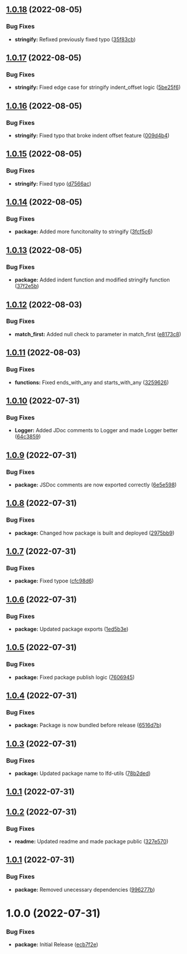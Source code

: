 ## [1.0.18](https://github.com/Luis-Domenech/lfd-utils/compare/v1.0.17...v1.0.18) (2022-08-05)


### Bug Fixes

* **stringify:** Refixed previously fixed typo ([35f83cb](https://github.com/Luis-Domenech/lfd-utils/commit/35f83cb8ad03445d8ed0a0614015a4b6349bd978))

## [1.0.17](https://github.com/Luis-Domenech/lfd-utils/compare/v1.0.16...v1.0.17) (2022-08-05)


### Bug Fixes

* **stringify:** Fixed edge case for stringify indent_offset logic ([5be25f6](https://github.com/Luis-Domenech/lfd-utils/commit/5be25f688a187d9c7e6bc6d97f16b754f608ea61))

## [1.0.16](https://github.com/Luis-Domenech/lfd-utils/compare/v1.0.15...v1.0.16) (2022-08-05)


### Bug Fixes

* **stringify:** Fixed typo that broke indent offset feature ([009d4b4](https://github.com/Luis-Domenech/lfd-utils/commit/009d4b41b2134e623241f614997ae99bcba8c17e))

## [1.0.15](https://github.com/Luis-Domenech/lfd-utils/compare/v1.0.14...v1.0.15) (2022-08-05)


### Bug Fixes

* **stringify:** Fixed typo ([d7566ac](https://github.com/Luis-Domenech/lfd-utils/commit/d7566accb5db936f9b1a6b1796b723aa80bbc08e))

## [1.0.14](https://github.com/Luis-Domenech/lfd-utils/compare/v1.0.13...v1.0.14) (2022-08-05)


### Bug Fixes

* **package:** Added more funcitonality to stringify ([3fcf5c6](https://github.com/Luis-Domenech/lfd-utils/commit/3fcf5c64cb37a3dce26bc7ea6fc1b92f8b70a71f))

## [1.0.13](https://github.com/Luis-Domenech/lfd-utils/compare/v1.0.12...v1.0.13) (2022-08-05)


### Bug Fixes

* **package:** Added indent function and modified stringify function ([37f2e5b](https://github.com/Luis-Domenech/lfd-utils/commit/37f2e5b517bbcd1091f827f0ebb79687005b41fe))

## [1.0.12](https://github.com/Luis-Domenech/lfd-utils/compare/v1.0.11...v1.0.12) (2022-08-03)


### Bug Fixes

* **match_first:** Added null check to parameter in match_first ([e8173c8](https://github.com/Luis-Domenech/lfd-utils/commit/e8173c822c80f9b5e5ed1bab3e2a3504a4da781e))

## [1.0.11](https://github.com/Luis-Domenech/lfd-utils/compare/v1.0.10...v1.0.11) (2022-08-03)


### Bug Fixes

* **functions:** Fixed ends_with_any and starts_with_any ([3259626](https://github.com/Luis-Domenech/lfd-utils/commit/3259626b83ae9103c7dcf498240cec7b6ffaaced))

## [1.0.10](https://github.com/Luis-Domenech/lfd-utils/compare/v1.0.9...v1.0.10) (2022-07-31)


### Bug Fixes

* **Logger:** Added JDoc comments to Logger and made Logger better ([64c3859](https://github.com/Luis-Domenech/lfd-utils/commit/64c3859472ac716760d1c8354738796db9d95121))

## [1.0.9](https://github.com/Luis-Domenech/lfd-utils/compare/v1.0.8...v1.0.9) (2022-07-31)


### Bug Fixes

* **package:** JSDoc comments are now exported correctly ([6e5e598](https://github.com/Luis-Domenech/lfd-utils/commit/6e5e598134dce1bf89cb10885bc38c9a5d31b0ca))

## [1.0.8](https://github.com/Luis-Domenech/lfd-utils/compare/v1.0.7...v1.0.8) (2022-07-31)


### Bug Fixes

* **package:** Changed how package is built and deployed ([2975bb9](https://github.com/Luis-Domenech/lfd-utils/commit/2975bb9b4f972703d1cf36df93579ea5b94297d8))

## [1.0.7](https://github.com/Luis-Domenech/lfd-utils/compare/v1.0.6...v1.0.7) (2022-07-31)


### Bug Fixes

* **package:** Fixed typoe ([cfc98d6](https://github.com/Luis-Domenech/lfd-utils/commit/cfc98d60bd05462c90e85e7f0f5e247003f1f1e6))

## [1.0.6](https://github.com/Luis-Domenech/lfd-utils/compare/v1.0.5...v1.0.6) (2022-07-31)


### Bug Fixes

* **package:** Updated package exports ([1ed5b3e](https://github.com/Luis-Domenech/lfd-utils/commit/1ed5b3ef4c59257c5897f9c787ed1a3f4e68737e))

## [1.0.5](https://github.com/Luis-Domenech/lfd-utils/compare/v1.0.4...v1.0.5) (2022-07-31)


### Bug Fixes

* **package:** Fixed package publish logic ([7606945](https://github.com/Luis-Domenech/lfd-utils/commit/760694586cb9db604f4d654afedc4a31a16d69e2))

## [1.0.4](https://github.com/Luis-Domenech/lfd-utils/compare/v1.0.3...v1.0.4) (2022-07-31)


### Bug Fixes

* **package:** Package is now  bundled before release ([6516d7b](https://github.com/Luis-Domenech/lfd-utils/commit/6516d7b3a770d66c8988626eb871f9859b3c5d48))

## [1.0.3](https://github.com/Luis-Domenech/lfd-utils/compare/v1.0.2...v1.0.3) (2022-07-31)


### Bug Fixes

* **package:** Updated package name to lfd-utils ([78b2ded](https://github.com/Luis-Domenech/lfd-utils/commit/78b2ded9b65fcbbb100c4f349bcfbdc0a2d35f69))

## [1.0.1](https://github.com/Luis-Domenech/lfd-utils/compare/v1.0.0...v1.0.1) (2022-07-31)
## [1.0.2](https://github.com/Luis-Domenech/lfd-utils/compare/v1.0.1...v1.0.2) (2022-07-31)


### Bug Fixes

* **readme:** Updated readme and made package public ([327e570](https://github.com/Luis-Domenech/lfd-utils/commit/327e5701c21cc630f696b2c3d735e62062c07e14))

## [1.0.1](https://github.com/Luis-Domenech/lfd-utils/compare/v1.0.0...v1.0.1) (2022-07-31)


### Bug Fixes

* **package:** Removed unecessary dependencies ([996277b](https://github.com/Luis-Domenech/lfd-utils/commit/996277b4079437f3d5a5618df9384322a3e1883f))

# 1.0.0 (2022-07-31)


### Bug Fixes

* **package:** Initial Release ([ecb7f2e](https://github.com/Luis-Domenech/lfd-utils/commit/ecb7f2e9dbc9d6895d9324797b53b740b29786cf))
